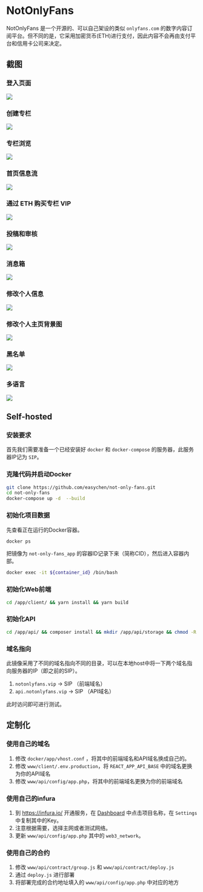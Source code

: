 # NotOnlyFans

NotOnlyFans 是一个开源的、可以自己架设的类似 `onlyfans.com` 的数字内容订阅平台。但不同的是，它采用加密货币(ETH)进行支付，因此内容不会再由支付平台和信用卡公司来决定。

## 截图

### 登入页面

![](images/2021-08-25-21-20-33.png)

### 创建专栏

![](images/2021-08-25-21-21-47.png)

### 专栏浏览

![](images/2021-08-25-21-23-12.png)

### 首页信息流

![](images/2021-08-25-21-33-05.png)

### 通过 ETH 购买专栏 VIP

![](images/2021-08-25-21-28-14.png)

### 投稿和审核

![](images/2021-08-25-21-31-27.png)

### 消息箱

![](images/2021-08-25-21-32-18.png)

### 修改个人信息

![](images/2021-08-25-21-22-24.png)

### 修改个人主页背景图

![](images/2021-08-25-21-34-44.png)

### 黑名单

![](images/2021-08-25-21-36-09.png)

### 多语言

![](images/2021-08-25-21-36-51.png)


<!-- ## 在线演示网站

- <http://notonlyfans.vip/> -->

## Self-hosted

### 安装要求

首先我们需要准备一个已经安装好 `docker` 和 `docker-compose` 的服务器，此服务器IP记为 `SIP`。

### 克隆代码并启动Docker

```bash
git clone https://github.com/easychen/not-only-fans.git
cd not-only-fans
docker-compose up -d  --build
```

### 初始化项目数据 

先查看正在运行的Docker容器。

```bash
docker ps
```

把镜像为 `not-only-fans_app` 的容器ID记录下来（简称CID），然后进入容器内部。

```bash
docker exec -it ${container_id} /bin/bash
```

### 初始化Web前端

```bash
cd /app/client/ && yarn install && yarn build
```

### 初始化API

```bash
cd /app/api/ && composer install && mkdir /app/api/storage && chmod -R 0777 /app/api/storage
```

### 域名指向

此镜像采用了不同的域名指向不同的目录，可以在本地host中将一下两个域名指向服务器的IP（即之前的SIP）。

1. `notonlyfans.vip` → SIP （前端域名）
1. `api.notonlyfans.vip` → SIP （API域名）

此时访问即可进行测试。

## 定制化

### 使用自己的域名

1. 修改 `docker/app/vhost.conf` ，将其中的前端域名和API域名换成自己的。
1. 修改 `www/client/.env.production`，将 `REACT_APP_API_BASE` 中的域名更换为你的API域名
1. 修改 `www/api/config/app.php`，将其中的前端域名更换为你的前端域名

### 使用自己的infura

1. 到 https://infura.io/ 开通服务，在 [Dashboard](https://infura.io/dashboard/ethereum) 中点击项目名称，在 `Settings` 中复制其中的Key。
1. 注意根据需要，选择主网或者测试网络。
1. 更新 `www/api/config/app.php` 其中的 `web3_network`。

### 使用自己的合约

1. 修改 `www/api/contract/group.js` 和 `www/api/contract/deploy.js`
1. 通过 `deploy.js` 进行部署
1. 将部署完成的合约地址填入的 `www/api/config/app.php` 中对应的地方

